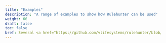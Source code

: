 ```yaml
---
title: "Examples"
description: "A range of examples to show how Rulehunter can be used"
weight: 60
draft: false
toc: false
bref: Several <a href="https://github.com/vlifesystems/rulehunter/blob/master/examples/README.md">examples</a> are included with each release. Give them a go to get a feel for rulehunter
---
```

